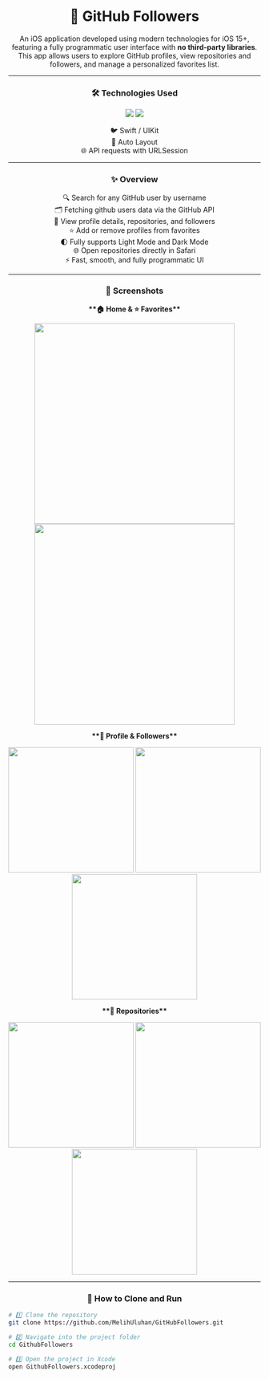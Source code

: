<h1 align="center">🐙 GitHub Followers</h1>

<p align="center">
An iOS application developed using modern technologies for iOS 15+, featuring a fully programmatic user interface with <b>no third-party libraries</b>.<br/>
This app allows users to explore GitHub profiles, view repositories and followers, and manage a personalized favorites list.
</p>

---


<h3 align="center">🛠️ Technologies Used</h3>
<p align="center">
  <img src="https://img.shields.io/badge/Swift-FA7343?style=for-the-badge&logo=swift&logoColor=white" />
  <img src="https://img.shields.io/badge/UIKit-000000?style=for-the-badge&logo=apple&logoColor=white" />
</p>
<p align="center">
  🐦 Swift / UIKit<br/>
  📐 Auto Layout<br/>
  🌐 API requests with URLSession<br/>
</p>


---

<h3 align="center">✨ Overview</h3>

<p align="center">
  🔍 Search for any GitHub user by username<br/>
  🗂️ Fetching github users data via the GitHub API</a><br/>
  📂 View profile details, repositories, and followers<br/>
  ⭐ Add or remove profiles from favorites<br/>
  🌓 Fully supports Light Mode and Dark Mode<br/>
  🌐 Open repositories directly in Safari<br/>
  ⚡ Fast, smooth, and fully programmatic UI
</p>

---

<h3 align="center">📱 Screenshots</h3>

<p align="center"><b>**🏠 Home & ⭐ Favorites**</b></p>
<p align="center">
  <img src="https://github.com/MelihUluhan/GithubFollowers/blob/main/Screenshots/main_screen.png" width="400" />
  <img src="https://github.com/MelihUluhan/GithubFollowers/blob/main/Screenshots/favorites_screen.png" width="400" />
</p>

<p align="center"><b>**👤 Profile & Followers**</b></p>
<p align="center">
  <img src="https://github.com/MelihUluhan/GithubFollowers/blob/main/Screenshots/profile_screen_dark.png" width="250" />
  <img src="https://github.com/MelihUluhan/GithubFollowers/blob/main/Screenshots/profile_screen_light.png" width="250" />
  <img src="https://github.com/MelihUluhan/GithubFollowers/blob/main/Screenshots/search_screen.png" width="250" />
</p>

<p align="center"><b>**📂 Repositories**</b></p>
<p align="center">
  <img src="https://github.com/MelihUluhan/GithubFollowers/blob/main/Screenshots/repositories_screen.png" width="250" />
  <img src="https://github.com/MelihUluhan/GithubFollowers/blob/main/Screenshots/repositories_alert.png" width="250" />
  <img src="https://github.com/MelihUluhan/GithubFollowers/blob/main/Screenshots/safari.png" width="250" />
</p>

---

<h3 align="center">🚀 How to Clone and Run</h3>

```bash
# 1️⃣ Clone the repository
git clone https://github.com/MelihUluhan/GitHubFollowers.git

# 2️⃣ Navigate into the project folder
cd GithubFollowers

# 3️⃣ Open the project in Xcode
open GithubFollowers.xcodeproj
